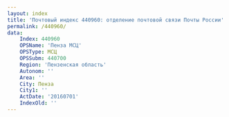 ```yaml
---
layout: index
title: 'Почтовый индекс 440960: отделение почтовой связи Почты России'
permalink: /440960/
data:
    Index: 440960
    OPSName: 'Пенза МСЦ'
    OPSType: МСЦ
    OPSSubm: 440700
    Region: 'Пензенская область'
    Autonom: ''
    Area: ''
    City: Пенза
    City1: ''
    ActDate: '20160701'
    IndexOld: ''
---
```


